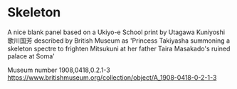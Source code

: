 # Skeleton

A nice blank panel based on a Ukiyo-e School print by Utagawa Kuniyoshi 歌川国芳 described by British Museum as 'Princess Takiyasha summoning a skeleton spectre to frighten Mitsukuni at her father Taira Masakado's ruined palace at Soma'

Museum number 1908,0418,0.2.1-3
https://www.britishmuseum.org/collection/object/A_1908-0418-0-2-1-3

